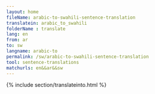 ```yaml
---
layout: home
fileName: arabic-to-swahili-sentence-translation
translatein: arabic_to_swahili
folderName : translate
lang: en
from: ar
to: sw
langname: arabic-to
permalink: /sw/arabic-to-swahili-sentence-translation
tool: sentence-translations
matchurls: en&&ar&&sw
---
```

{% include section/translateinto.html %}
